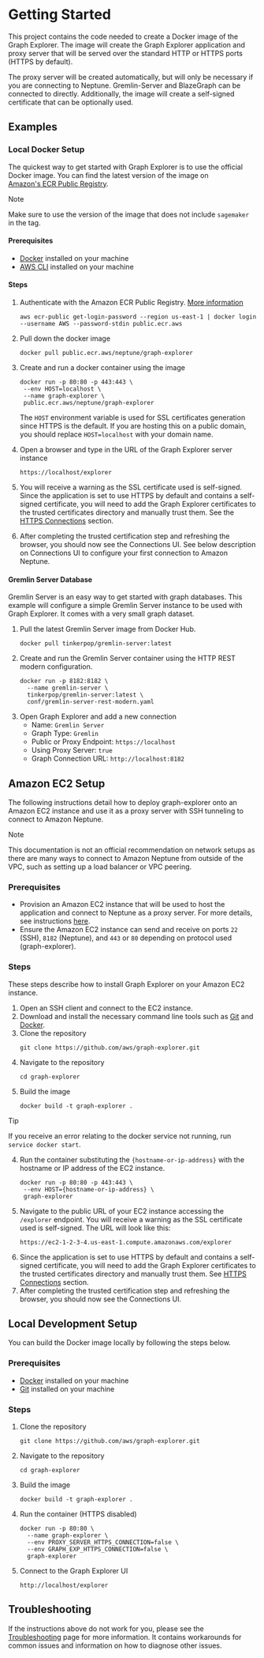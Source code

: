 # Getting Started

This project contains the code needed to create a Docker image of the Graph
Explorer. The image will create the Graph Explorer application and proxy server
that will be served over the standard HTTP or HTTPS ports (HTTPS by default).

The proxy server will be created automatically, but will only be necessary if
you are connecting to Neptune. Gremlin-Server and BlazeGraph can be connected to
directly. Additionally, the image will create a self-signed certificate that can
be optionally used.

## Examples

### Local Docker Setup

The quickest way to get started with Graph Explorer is to use the official
Docker image. You can find the latest version of the image on  
[Amazon's ECR Public Registry](https://gallery.ecr.aws/neptune/graph-explorer).

<!-- prettier-ignore -->
> [!NOTE]
> 
> Make sure to use the version of the image that does not include `sagemaker` in the tag.

#### Prerequisites

- [Docker](https://docs.docker.com/get-docker/) installed on your machine
- [AWS CLI](https://docs.aws.amazon.com/cli/latest/userguide/install-cliv2.html)
  installed on your machine

#### Steps

1. Authenticate with the Amazon ECR Public Registry.
   [More information](https://docs.aws.amazon.com/AmazonECR/latest/public/public-registries.html#public-registry-auth)

   ```
   aws ecr-public get-login-password --region us-east-1 | docker login --username AWS --password-stdin public.ecr.aws
   ```

2. Pull down the docker image

   ```
   docker pull public.ecr.aws/neptune/graph-explorer
   ```

3. Create and run a docker container using the image

   ```
   docker run -p 80:80 -p 443:443 \
    --env HOST=localhost \
    --name graph-explorer \
    public.ecr.aws/neptune/graph-explorer
   ```

   The `HOST` environment variable is used for SSL certificates generation since
   HTTPS is the default. If you are hosting this on a public domain, you should
   replace `HOST=localhost` with your domain name.

4. Open a browser and type in the URL of the Graph Explorer server instance

   ```
   https://localhost/explorer
   ```

5. You will receive a warning as the SSL certificate used is self-signed. Since
   the application is set to use HTTPS by default and contains a self-signed
   certificate, you will need to add the Graph Explorer certificates to the
   trusted certificates directory and manually trust them. See the
   [HTTPS Connections](#https-connections) section.
6. After completing the trusted certification step and refreshing the browser,
   you should now see the Connections UI. See below description on Connections
   UI to configure your first connection to Amazon Neptune.

#### Gremlin Server Database

Gremlin Server is an easy way to get started with graph databases. This example
will configure a simple Gremlin Server instance to be used with Graph Explorer.
It comes with a very small graph dataset.

1. Pull the latest Gremlin Server image from Docker Hub.
   ```
   docker pull tinkerpop/gremlin-server:latest
   ```
2. Create and run the Gremlin Server container using the HTTP REST modern
   configuration.
   ```
   docker run -p 8182:8182 \
     --name gremlin-server \
     tinkerpop/gremlin-server:latest \
     conf/gremlin-server-rest-modern.yaml
   ```
3. Open Graph Explorer and add a new connection
   - Name: `Gremlin Server`
   - Graph Type: `Gremlin`
   - Public or Proxy Endpoint: `https://localhost`
   - Using Proxy Server: `true`
   - Graph Connection URL: `http://localhost:8182`

## Amazon EC2 Setup

The following instructions detail how to deploy graph-explorer onto an Amazon
EC2 instance and use it as a proxy server with SSH tunneling to connect to
Amazon Neptune.

<!-- prettier-ignore -->
> [!NOTE]
> 
> This documentation is not an official recommendation on
network setups as there are many ways to connect to Amazon Neptune from outside
of the VPC, such as setting up a load balancer or VPC peering.

### Prerequisites

- Provision an Amazon EC2 instance that will be used to host the application and
  connect to Neptune as a proxy server. For more details, see instructions
  [here](https://github.com/aws/graph-notebook/tree/main/additional-databases/neptune).
- Ensure the Amazon EC2 instance can send and receive on ports `22` (SSH),
  `8182` (Neptune), and `443` or `80` depending on protocol used
  (graph-explorer).

### Steps

These steps describe how to install Graph Explorer on your Amazon EC2 instance.

1. Open an SSH client and connect to the EC2 instance.
2. Download and install the necessary command line tools such as
   [Git](https://git-scm.com/downloads) and
   [Docker](https://docs.docker.com/get-docker/).
3. Clone the repository
   ```
   git clone https://github.com/aws/graph-explorer.git
   ```
4. Navigate to the repository
   ```
   cd graph-explorer
   ```
5. Build the image
   ```
   docker build -t graph-explorer .
   ```

<!-- prettier-ignore -->
> [!TIP]
>
> If you receive an error relating to the docker service not running, run
> `service docker start`.

4. Run the container substituting the `{hostname-or-ip-address}` with the
   hostname or IP address of the EC2 instance.
   ```
   docker run -p 80:80 -p 443:443 \
    --env HOST={hostname-or-ip-address} \
    graph-explorer
   ```
5. Navigate to the public URL of your EC2 instance accessing the `/explorer`
   endpoint. You will receive a warning as the SSL certificate used is
   self-signed. The URL will look like this:
   ```
   https://ec2-1-2-3-4.us-east-1.compute.amazonaws.com/explorer
   ```
6. Since the application is set to use HTTPS by default and contains a
   self-signed certificate, you will need to add the Graph Explorer certificates
   to the trusted certificates directory and manually trust them. See
   [HTTPS Connections](#https-connections) section.
7. After completing the trusted certification step and refreshing the browser,
   you should now see the Connections UI.

## Local Development Setup

You can build the Docker image locally by following the steps below.

### Prerequisites

- [Docker](https://docs.docker.com/get-docker/) installed on your machine
- [Git](https://git-scm.com/downloads) installed on your machine

### Steps

1. Clone the repository
   ```
   git clone https://github.com/aws/graph-explorer.git
   ```
2. Navigate to the repository
   ```
   cd graph-explorer
   ```
3. Build the image
   ```
   docker build -t graph-explorer .
   ```
4. Run the container (HTTPS disabled)
   ```
   docker run -p 80:80 \
     --name graph-explorer \
     --env PROXY_SERVER_HTTPS_CONNECTION=false \
     --env GRAPH_EXP_HTTPS_CONNECTION=false \
     graph-explorer
   ```
5. Connect to the Graph Explorer UI
   ```
   http://localhost/explorer
   ```

## Troubleshooting

If the instructions above do not work for you, please see the
[Troubleshooting](../troubleshooting.md) page for more information. It contains
workarounds for common issues and information on how to diagnose other issues.

